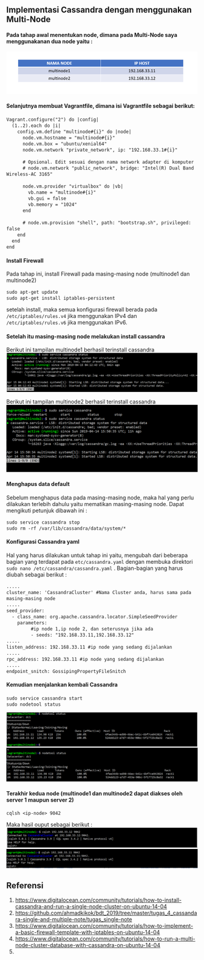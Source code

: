## Implementasi Cassandra dengan menggunakan Multi-Node
#### Pada tahap awal menentukan node, dimana pada Multi-Node saya menggunakanan dua node yaitu : 
  
![Hasil](tabelku.png)

#### Selanjutnya membuat Vagrantfile, dimana isi Vagrantfile sebagai berikut:
`````
Vagrant.configure("2") do |config|
  (1..2).each do |i|
    config.vm.define "multinode#{i}" do |node|
      node.vm.hostname = "multinode#{i}"
      node.vm.box = "ubuntu/xenial64"
      node.vm.network "private_network", ip: "192.168.33.1#{i}"

      # Opsional. Edit sesuai dengan nama network adapter di komputer
      # node.vm.network "public_network", bridge: "Intel(R) Dual Band Wireless-AC 3165"
      
      node.vm.provider "virtualbox" do |vb|
        vb.name = "multinode#{i}"
        vb.gui = false
        vb.memory = "1024"
      end

      # node.vm.provision "shell", path: "bootstrap.sh", privileged: false
    end
  end
end
`````
#### Install Firewall
Pada tahap ini, install Firewall pada masing-masing node (multinode1 dan multinode2)
`````
sudo apt-get update
sudo apt-get install iptables-persistent
`````
setelah install, maka semua konfigurasi firewall berada pada `````/etc/iptables/rules.v4````` jika menggunakan IPv4 dan `````/etc/iptables/rules.v6````` jika menggunakan IPv6.

#### Setelah itu masing-masing node melakukan install cassandra
Berikut ini tampilan multinode1 berhasil terinstall cassandra
![Hasil](multi1aktif.png)

Berikut ini tampilan multinode2 berhasil terinstall cassandra
![Hasil](multi2aktif.png)

#### Menghapus data default
Sebelum menghapus data pada masing-masing node, maka hal yang perlu dilakukan terlebih dahulu yaitu mematikan masing-masing node.
Dapat mengikuti petunjuk dibawah ini : 
`````
sudo service cassandra stop
sudo rm -rf /var/lib/cassandra/data/system/*
`````
#### Konfigurasi Cassandra yaml
Hal yang harus dilakukan untuk tahap ini yaitu, mengubah dari beberapa bagian yang terdapat pada `````etc/cassandra.yaml````` dengan membuka direktori `````sudo nano /etc/cassandra/cassandra.yaml````` . Bagian-bagian yang harus diubah sebagai berikut : 
`````
.....
cluster_name: 'CassandraCluster' #Nama Cluster anda, harus sama pada masing-masing node
.....
seed_provider:
  - class_name: org.apache.cassandra.locator.SimpleSeedProvider
    parameters:
         #ip node 1,ip node 2, dan seterusnya jika ada
         - seeds: "192.168.33.11,192.168.33.12"
.....
listen_address: 192.168.33.11 #ip node yang sedang dijalankan
.....
rpc_address: 192.168.33.11 #ip node yang sedang dijalankan
.....
endpoint_snitch: GossipingPropertyFileSnitch
`````
#### Kemudian menjalankan kembali Cassandra
`````
sudo service cassandra start
sudo nodetool status
`````
![Hasil](nodetoolsatu.PNG)
![Hasil](nodetooldua.PNG)

#### Terakhir kedua node (multinode1 dan multinode2 dapat diakses oleh server 1 maupun server 2)
`````
cqlsh <ip-node> 9042
`````
Maka hasil ouput sebagai berikut : 
![Hasil](cqlshsatu.PNG)
![Hasil](cqlshdua.PNG)

## Referensi
1. https://www.digitalocean.com/community/tutorials/how-to-install-cassandra-and-run-a-single-node-cluster-on-ubuntu-14-04
2. https://github.com/ahmadkikok/bdt_2019/tree/master/tugas_4_cassandara-single-and-multiple-note/tugas_single-note
3. https://www.digitalocean.com/community/tutorials/how-to-implement-a-basic-firewall-template-with-iptables-on-ubuntu-14-04
4. https://www.digitalocean.com/community/tutorials/how-to-run-a-multi-node-cluster-database-with-cassandra-on-ubuntu-14-04
5. 


